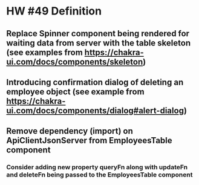# HW #49 Definition
## Replace Spinner component being rendered for waiting data from server with the table skeleton (see examples from https://chakra-ui.com/docs/components/skeleton)
## Introducing confirmation dialog of deleting an employee object (see example from https://chakra-ui.com/docs/components/dialog#alert-dialog)
## Remove dependency (import) on ApiClientJsonServer from EmployeesTable component
### Consider adding new property queryFn along with updateFn and deleteFn being passed to the EmployeesTable component